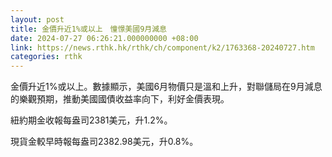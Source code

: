 ```yaml
---
layout: post
title: 金價升近1%或以上　憧憬美國9月減息
date: 2024-07-27 06:26:21.000000000 +08:00
link: https://news.rthk.hk/rthk/ch/component/k2/1763368-20240727.htm
categories: rthk
---
```


金價升近1%或以上。數據顯示，美國6月物價只是溫和上升，對聯儲局在9月減息的樂觀預期，推動美國國債收益率向下，利好金價表現。

紐約期金收報每盎司2381美元，升1.2%。

現貨金較早時報每盎司2382.98美元，升0.8%。
